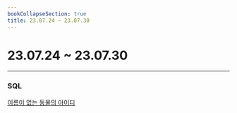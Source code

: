 ```yaml
---
bookCollapseSection: true
title: 23.07.24 ~ 23.07.30
---
```

# 23.07.24 ~ 23.07.30
---
### SQL

[이름이 없는 동물의 아이디](Coding%20Test/23.07/4주차/이름이%20없는%20동물의%20아이디.md)